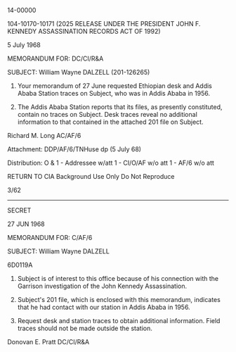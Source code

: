 14-00000

104-10170-10171 (2025 RELEASE UNDER THE PRESIDENT JOHN F. KENNEDY ASSASSINATION RECORDS ACT OF 1992)

5 July 1968

MEMORANDUM FOR: DC/CI/R&A

SUBJECT: William Wayne DALZELL (201-126265)

1. Your memorandum of 27 June requested Ethiopian desk and Addis Ababa Station traces on Subject, who was in Addis Ababa in 1956.

2. The Addis Ababa Station reports that its files, as presently constituted, contain no traces on Subject. Desk traces reveal no additional information to that contained in the attached 201 file on Subject.

Richard M. Long
AC/AF/6

Attachment:
DDP/AF/6/TNHuse dp (5 July 68)

Distribution:
O & 1 - Addressee w/att
1 - CI/O/AF w/o att
1 - AF/6 w/o att

RETURN TO CIA
Background Use Only
Do Not Reproduce

3/62

---

SECRET

27 JUN 1968

MEMORANDUM FOR: C/AF/6

SUBJECT: William Wayne DALZELL

6D0119A

1. Subject is of interest to this office because of his connection with the Garrison investigation of the John Kennedy Assassination.

2. Subject's 201 file, which is enclosed with this memorandum, indicates that he had contact with our station in Addis Ababa in 1956.

3. Request desk and station traces to obtain additional information. Field traces should not be made outside the station.

Donovan E. Pratt
DC/CI/R&A
